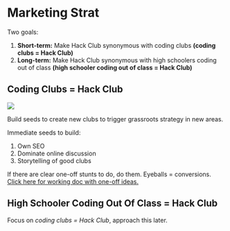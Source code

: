 
# Marketing Strat

Two goals:

1. **Short-term:** Make Hack Club synonymous with coding clubs **(coding clubs = Hack Club)**
2. **Long-term:** Make Hack Club synonymous with high schoolers coding out of class **(high schooler coding out of class = Hack Club)**

## Coding Clubs = Hack Club

![](https://i.imgur.com/ozv1cnY.jpg)

Build seeds to create new clubs to trigger grassroots strategy in new areas.

Immediate seeds to build:

1. Own SEO
2. Dominate online discussion
3. Storytelling of good clubs

If there are clear one-off stunts to do, do them. Eyeballs = conversions. [Click here for working doc with one-off ideas.](marketing_ideas.md)

## High Schooler Coding Out Of Class = Hack Club

Focus on _coding clubs = Hack Club_, approach this later.
